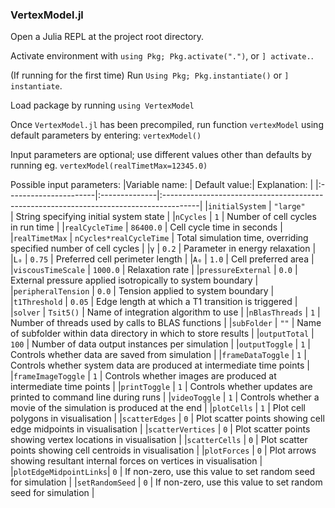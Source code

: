 ### VertexModel.jl

Open a Julia REPL at the project root directory. 

Activate environment with `using Pkg; Pkg.activate(".")`, or `] activate.`. 

(If running for the first time) Run `Using Pkg; Pkg.instantiate()` or `] instantiate`.

Load package by running `using VertexModel`

Once `VertexModel.jl` has been precompiled, run function `vertexModel` using default parameters by entering:
`vertexModel()`

Input parameters are optional; use different values other than defaults by running eg. `vertexModel(realTimetMax=12345.0)`

Possible input parameters:
|Variable name:         | Default value:| Explanation:                                                                           |
|:----------------------|:--------------|:---------------------------------------------------------------------------------------|
|`initialSystem`        | `"large"          `       | String specifying initial system state                                     |
|`nCycles`              | `1`                       | Number of cell cycles in run time                                          |
|`realCycleTime`        | `86400.0`                 | Cell cycle time in seconds                                                 |
|`realTimetMax`         | `nCycles*realCycleTime`   | Total simulation time, overriding specified number of cell cycles          |
|`γ`                    | `0.2`                     | Parameter in energy relaxation                                             |
|`L₀`                   | `0.75`                    | Preferred cell perimeter length                                            |
|`A₀`                   | `1.0`                     | Cell preferred area                                                        |
|`viscousTimeScale`     | `1000.0`                  | Relaxation rate                                                            |
|`pressureExternal`     | `0.0`                     | External pressure applied isotropically to system boundary                 |
|`peripheralTension`    | `0.0`                     | Tension applied to system boundary                                         |
|`t1Threshold`          | `0.05`                    | Edge length at which a T1 transition is triggered                          |
|`solver`               | `Tsit5()`                 | Name of integration algorithm to use                                       |
|`nBlasThreads`         | `1`                       | Number of threads used by calls to BLAS functions                          |
|`subFolder`            | `""`                      | Name of subfolder within data directory in which to store results          |
|`outputTotal`          | `100`                     | Number of data output instances per simulation                             |
|`outputToggle`         | `1`                       | Controls whether data are saved from simulation                            |
|`frameDataToggle`      | `1`                       | Controls whether system data are produced at intermediate time points      |
|`frameImageToggle`     | `1`                       | Controls whether images are produced at intermediate time points           |
|`printToggle`          | `1`                       | Controls whether updates are printed to command line during runs           |
|`videoToggle`          | `1`                       | Controls whether a movie of the simulation is produced at the end          |
|`plotCells`            | `1`                       | Plot cell polygons in visualisation                                        |
|`scatterEdges`         | `0`                       | Plot scatter points showing cell edge midpoints in visualisation           |
|`scatterVertices`      | `0`                       | Plot scatter points showing vertex locations in visualisation              |
|`scatterCells`         | `0`                       | Plot scatter points showing cell centroids in visualisation                |
|`plotForces`           | `0`                       | Plot arrows showing resultant internal forces on vertices in visualisation |
|`plotEdgeMidpointLinks`| `0`                       | If non-zero, use this value to set random seed for simulation              |
|`setRandomSeed`        | `0`                       | If non-zero, use this value to set random seed for simulation              |

